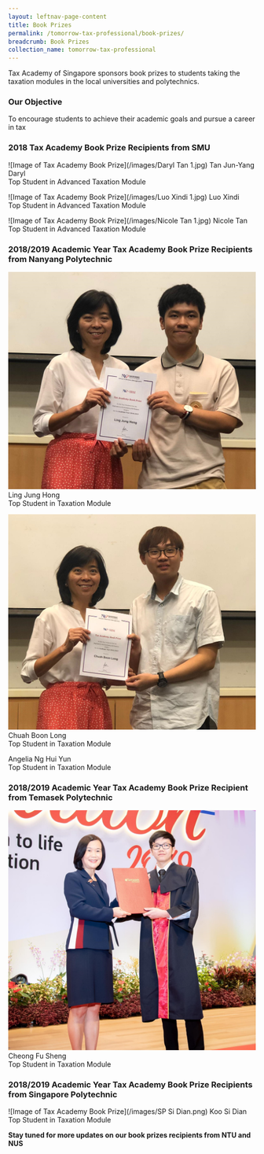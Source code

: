 ```yaml
---
layout: leftnav-page-content
title: Book Prizes
permalink: /tomorrow-tax-professional/book-prizes/
breadcrumb: Book Prizes
collection_name: tomorrow-tax-professional
---
```


Tax Academy of Singapore sponsors book prizes to students taking the taxation modules in the local universities and polytechnics. 


### **Our Objective**

To encourage students to achieve their academic goals and pursue a career in tax

### **2018 Tax Academy Book Prize Recipients from SMU**

![Image of Tax Academy Book Prize](/images/Daryl Tan 1.jpg)
Tan Jun-Yang Daryl<br>
Top Student in Advanced Taxation Module<br>


![Image of Tax Academy Book Prize](/images/Luo Xindi 1.jpg)
Luo Xindi<br>
Top Student in Advanced Taxation Module<br>


![Image of Tax Academy Book Prize](/images/Nicole Tan 1.jpg)
Nicole Tan<br>
Top Student in Advanced Taxation Module<br>


### **2018/2019 Academic Year Tax Academy Book Prize Recipients from Nanyang Polytechnic**

![Image of Tax Academy Book Prize](/images/Ling.png)
Ling Jung Hong<br>
Top Student in Taxation Module<br>

![Image of Tax Academy Book Prize](/images/Chuah.png)
Chuah Boon Long<br>
Top Student in Taxation Module<br>


Angelia Ng Hui Yun<br>
Top Student in Taxation Module<br>


### **2018/2019 Academic Year Tax Academy Book Prize Recipient from Temasek Polytechnic**

![Image of Tax Academy Book Prize](/images/cheong.jpg)
Cheong Fu Sheng<br>
Top Student in Taxation Module<br>


### **2018/2019 Academic Year Tax Academy Book Prize Recipients from Singapore Polytechnic**

![Image of Tax Academy Book Prize](/images/SP Si Dian.png)
Koo Si Dian<br>
Top Student in Taxation Module<br>

**Stay tuned for more updates on our book prizes recipients from NTU and NUS** 
